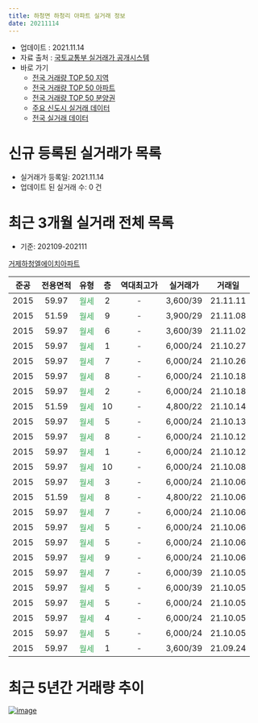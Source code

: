 ```yaml
---
title: 하청면 하청리 아파트 실거래 정보
date: 20211114
---
```


* 업데이트 : 2021.11.14
* 자료 출처 : [국토교통부 실거래가 공개시스템](http://rt.molit.go.kr)
* 바로 가기
    * [전국 거래량 TOP 50 지역](https://apt-info.github.io/apt-trade-info/tr)
    * [전국 거래량 TOP 50 아파트](https://apt-info.github.io/apt-trade-info/ta)
    * [전국 거래량 TOP 50 분양권](https://apt-info.github.io/apt-trade-info/tb)
    * [주요 신도시 실거래 데이터](https://apt-info.github.io/apt-trade-info/newtown)
    * [전국 실거래 데이터](https://apt-info.github.io/apt-trade-info/all)



<script async src="https://pagead2.googlesyndication.com/pagead/js/adsbygoogle.js"></script>
<!-- 기본광고 -->
<ins class="adsbygoogle"
     style="display:block"
     data-ad-client="ca-pub-1142216861245946"
     data-ad-slot="4805727019"
     data-ad-format="auto"
     data-full-width-responsive="true"></ins>
<script>
     (adsbygoogle = window.adsbygoogle || []).push({});
</script>


# 신규 등록된 실거래가 목록

* 실거래가 등록일: 2021.11.14
* 업데이트 된 실거래 수: 0 건




<script async src="https://pagead2.googlesyndication.com/pagead/js/adsbygoogle.js"></script>
<!-- 기본광고 -->
<ins class="adsbygoogle"
     style="display:block"
     data-ad-client="ca-pub-1142216861245946"
     data-ad-slot="4805727019"
     data-ad-format="auto"
     data-full-width-responsive="true"></ins>
<script>
     (adsbygoogle = window.adsbygoogle || []).push({});
</script>


# 최근 3개월 실거래 전체 목록
* 기준: 202109-202111


[거제하청엘에이치아파트](https://search.naver.com/search.naver?query=%EA%B1%B0%EC%A0%9C%ED%95%98%EC%B2%AD%EC%97%98%EC%97%90%EC%9D%B4%EC%B9%98%EC%95%84%ED%8C%8C%ED%8A%B8)

|준공|전용면적|유형|층|역대최고가|실거래가|거래일|
|:---:|:---:|:---:|:---:|:---:|:---:|:---:|
|2015|59.97|<span style="color:#34A853">월세</span>|2|<span style="color:#444444">-</span>|3,600/39|21.11.11|
|2015|51.59|<span style="color:#34A853">월세</span>|9|<span style="color:#444444">-</span>|3,900/29|21.11.08|
|2015|59.97|<span style="color:#34A853">월세</span>|6|<span style="color:#444444">-</span>|3,600/39|21.11.02|
|2015|59.97|<span style="color:#34A853">월세</span>|1|<span style="color:#444444">-</span>|6,000/24|21.10.27|
|2015|59.97|<span style="color:#34A853">월세</span>|7|<span style="color:#444444">-</span>|6,000/24|21.10.26|
|2015|59.97|<span style="color:#34A853">월세</span>|8|<span style="color:#444444">-</span>|6,000/24|21.10.18|
|2015|59.97|<span style="color:#34A853">월세</span>|2|<span style="color:#444444">-</span>|6,000/24|21.10.18|
|2015|51.59|<span style="color:#34A853">월세</span>|10|<span style="color:#444444">-</span>|4,800/22|21.10.14|
|2015|59.97|<span style="color:#34A853">월세</span>|5|<span style="color:#444444">-</span>|6,000/24|21.10.13|
|2015|59.97|<span style="color:#34A853">월세</span>|8|<span style="color:#444444">-</span>|6,000/24|21.10.12|
|2015|59.97|<span style="color:#34A853">월세</span>|1|<span style="color:#444444">-</span>|6,000/24|21.10.12|
|2015|59.97|<span style="color:#34A853">월세</span>|10|<span style="color:#444444">-</span>|6,000/24|21.10.08|
|2015|59.97|<span style="color:#34A853">월세</span>|3|<span style="color:#444444">-</span>|6,000/24|21.10.06|
|2015|51.59|<span style="color:#34A853">월세</span>|8|<span style="color:#444444">-</span>|4,800/22|21.10.06|
|2015|59.97|<span style="color:#34A853">월세</span>|7|<span style="color:#444444">-</span>|6,000/24|21.10.06|
|2015|59.97|<span style="color:#34A853">월세</span>|5|<span style="color:#444444">-</span>|6,000/24|21.10.06|
|2015|59.97|<span style="color:#34A853">월세</span>|5|<span style="color:#444444">-</span>|6,000/24|21.10.06|
|2015|59.97|<span style="color:#34A853">월세</span>|9|<span style="color:#444444">-</span>|6,000/24|21.10.06|
|2015|59.97|<span style="color:#34A853">월세</span>|7|<span style="color:#444444">-</span>|6,000/39|21.10.05|
|2015|59.97|<span style="color:#34A853">월세</span>|5|<span style="color:#444444">-</span>|6,000/39|21.10.05|
|2015|59.97|<span style="color:#34A853">월세</span>|5|<span style="color:#444444">-</span>|6,000/24|21.10.05|
|2015|59.97|<span style="color:#34A853">월세</span>|4|<span style="color:#444444">-</span>|6,000/24|21.10.05|
|2015|59.97|<span style="color:#34A853">월세</span>|5|<span style="color:#444444">-</span>|6,000/24|21.10.05|
|2015|59.97|<span style="color:#34A853">월세</span>|1|<span style="color:#444444">-</span>|3,600/39|21.09.24|



<script async src="https://pagead2.googlesyndication.com/pagead/js/adsbygoogle.js"></script>
<!-- 기본광고 -->
<ins class="adsbygoogle"
     style="display:block"
     data-ad-client="ca-pub-1142216861245946"
     data-ad-slot="4805727019"
     data-ad-format="auto"
     data-full-width-responsive="true"></ins>
<script>
     (adsbygoogle = window.adsbygoogle || []).push({});
</script>


# 최근 5년간 거래량 추이


<div style="width:100%;">
    <canvas id="deal_progress" height="200"></canvas>
</div>

<script>
new Chart(document.getElementById("deal_progress"), {
    type: 'line',
    data: {
        labels: ['16.01','16.02','16.06','16.08','16.10','16.11','16.12','17.02','17.03','17.04','17.05','17.06','17.07','17.08','17.09','17.10','17.11','17.12','18.01','18.02','18.03','18.06','18.07','18.11','18.12','19.01','19.05','19.07','19.08','19.09','19.11','19.12','20.01','20.02','20.03','20.04','20.05','20.06','20.07','20.08','20.09','20.10','21.01','21.02','21.04','21.05','21.07','21.08','21.09','21.10','21.11'],
        datasets: [{
            label: '매매/분양권',
            data: [0,0,0,0,0,0,0,0,0,1,0,0,0,0,0,0,0,0,0,0,1,0,1,0,0,0,0,0,0,1,0,0,0,0,0,0,0,0,0,0,1,0,1,0,0,1,0,0,0,0,0],
            borderColor: "rgba(66, 133, 243, 1)",
            backgroundColor: "rgba(66, 133, 243, 0.05)",
            borderWidth: 1,
            pointRadius: 0,
            fill: false,
            lineTension: 0
        },{
            label: '전/월세',
            data: [6,7,1,2,6,1,1,2,1,0,1,3,3,1,1,1,23,1,3,1,3,1,0,2,5,2,3,2,2,0,27,10,7,2,2,1,1,1,3,1,2,1,5,1,3,0,1,1,1,20,3],
            borderColor: "rgba(255, 90, 0, 1)",
            backgroundColor: "rgba(255, 90, 0, 0.05)",
            borderWidth: 1,
            pointRadius: 0,
            fill: false,
            lineTension: 0
        },{
            label: '합계',
            data: [6,7,1,2,6,1,1,2,1,1,1,3,3,1,1,1,23,1,3,1,4,1,1,2,5,2,3,2,2,1,27,10,7,2,2,1,1,1,3,1,3,1,6,1,3,1,1,1,1,20,3],
            borderColor: "rgba(0, 0, 0, 1)",
            backgroundColor: "rgba(0, 0, 0, 0.03)",
            borderWidth: 0.1,
            pointRadius: 0,
            fill: true,
            lineTension: 0
        }
        ]
    },
    options: {
        responsive: true,
        title: {
            display: false
        },
        tooltips: {
            mode: 'index',
            intersect: false
        },
        hover: {
            mode: 'nearest',
            intersect: true
        },
        scales: {
            xAxes: [{
                display: true,
                scaleLabel: {
                    display: true,
                    labelString: '년/월'
                }
            }],
            yAxes: [{
                display: true,
                ticks: {
                    suggestedMin: 0,
                },
                scaleLabel: {
                    display: true,
                    labelString: '실거래 수'
                }
            }]
        }
    }
});

</script>


[![image](https://apt-info.github.io/images/2020-01-03-apt-trade-info/1024x500.png)](https://play.google.com/store/apps/details?id=com.aptinfo.apttradeinfo)

